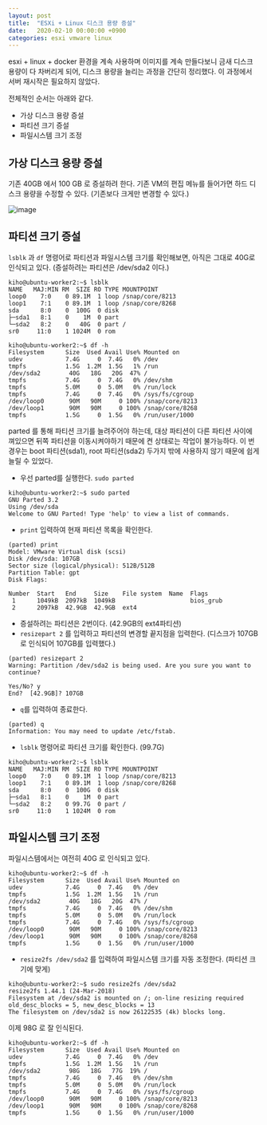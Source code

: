 ```yaml
---
layout: post
title:  "ESXi + Linux 디스크 용량 증설"
date:   2020-02-10 00:00:00 +0900
categories: esxi vmware linux
---
```


esxi + linux + docker 환경을 계속 사용하며 이미지를 계속 만들다보니 금새 디스크 용량이 다 차버리게 되어,
디스크 용량을 늘리는 과정을 간단히 정리했다.
이 과정에서 서버 재시작은 필요하지 않았다.

전체적인 순서는 아래와 같다.

* 가상 디스크 용량 증설
* 파티션 크기 증설
* 파일시스템 크기 조정


## 가상 디스크 용량 증설

기존 40GB 에서 100 GB 로 증설하려 한다.
기존 VM의 편집 메뉴를 들어가면 하드 디스크 용량을 수정할 수 있다.
(기존보다 크게만 변경할 수 있다.)

![image](https://user-images.githubusercontent.com/31230327/74140301-2de3ba00-4c38-11ea-95aa-da14cfa766a5.png)

## 파티션 크기 증설

`lsblk` 과 `df` 명령어로 파티션과 파일시스템 크기를 확인해보면, 아직은 그대로 40G로 인식되고 있다. (증설하려는 파티션은 /dev/sda2 이다.)

```
kiho@ubuntu-worker2:~$ lsblk
NAME   MAJ:MIN RM  SIZE RO TYPE MOUNTPOINT
loop0    7:0    0 89.1M  1 loop /snap/core/8213
loop1    7:1    0 89.1M  1 loop /snap/core/8268
sda      8:0    0  100G  0 disk 
├─sda1   8:1    0    1M  0 part 
└─sda2   8:2    0   40G  0 part /
sr0     11:0    1 1024M  0 rom  

kiho@ubuntu-worker2:~$ df -h
Filesystem      Size  Used Avail Use% Mounted on
udev            7.4G     0  7.4G   0% /dev
tmpfs           1.5G  1.2M  1.5G   1% /run
/dev/sda2        40G   18G   20G  47% /
tmpfs           7.4G     0  7.4G   0% /dev/shm
tmpfs           5.0M     0  5.0M   0% /run/lock
tmpfs           7.4G     0  7.4G   0% /sys/fs/cgroup
/dev/loop0       90M   90M     0 100% /snap/core/8213
/dev/loop1       90M   90M     0 100% /snap/core/8268
tmpfs           1.5G     0  1.5G   0% /run/user/1000
```

parted 를 통해 파티션 크기를 늘려주어야 하는데, 대상 파티션이 다른 파티션 사이에 껴있으면 뒤쪽 파티션을 이동시켜야하기 때문에 켠 상태로는 작업이 불가능하다.
이 번 경우는 boot 파티션(sda1), root 파티션(sda2) 두가지 밖에 사용하지 않기 때문에 쉽게 늘릴 수 있었다.

* 우선 parted를 실행한다. `sudo parted`

```
kiho@ubuntu-worker2:~$ sudo parted
GNU Parted 3.2
Using /dev/sda
Welcome to GNU Parted! Type 'help' to view a list of commands.
```

* `print` 입력하여 현재 파티션 목록을 확인한다.

```                                                           
(parted) print
Model: VMware Virtual disk (scsi)
Disk /dev/sda: 107GB
Sector size (logical/physical): 512B/512B
Partition Table: gpt
Disk Flags: 

Number  Start   End     Size    File system  Name  Flags
 1      1049kB  2097kB  1049kB                     bios_grub
 2      2097kB  42.9GB  42.9GB  ext4
```

* 증설하려는 파티션은 2번이다. (42.9GB의 ext4파티션)
* `resizepart 2` 를 입력하고 파티션의 변경할 끝지점을 입력한다. (디스크가 107GB로 인식되어 107GB를 입력했다.)

```
(parted) resizepart 2
Warning: Partition /dev/sda2 is being used. Are you sure you want to continue?

Yes/No? y
End?  [42.9GB]? 107GB
```

* `q`를 입력하여 종료한다.

```
(parted) q
Information: You may need to update /etc/fstab.
```

* `lsblk` 명령어로 파티션 크기를 확인한다. (99.7G)

```
kiho@ubuntu-worker2:~$ lsblk
NAME   MAJ:MIN RM  SIZE RO TYPE MOUNTPOINT
loop0    7:0    0 89.1M  1 loop /snap/core/8213
loop1    7:1    0 89.1M  1 loop /snap/core/8268
sda      8:0    0  100G  0 disk 
├─sda1   8:1    0    1M  0 part 
└─sda2   8:2    0 99.7G  0 part /
sr0     11:0    1 1024M  0 rom  
```

## 파일시스템 크기 조정

파일시스템에서는 여전히 40G 로 인식되고 있다.

```
kiho@ubuntu-worker2:~$ df -h
Filesystem      Size  Used Avail Use% Mounted on
udev            7.4G     0  7.4G   0% /dev
tmpfs           1.5G  1.2M  1.5G   1% /run
/dev/sda2        40G   18G   20G  47% /
tmpfs           7.4G     0  7.4G   0% /dev/shm
tmpfs           5.0M     0  5.0M   0% /run/lock
tmpfs           7.4G     0  7.4G   0% /sys/fs/cgroup
/dev/loop0       90M   90M     0 100% /snap/core/8213
/dev/loop1       90M   90M     0 100% /snap/core/8268
tmpfs           1.5G     0  1.5G   0% /run/user/1000
```

* `resize2fs /dev/sda2` 를 입력하여 파일시스템 크기를 자동 조정한다. (파티션 크기에 맞게)

```
kiho@ubuntu-worker2:~$ sudo resize2fs /dev/sda2
resize2fs 1.44.1 (24-Mar-2018)
Filesystem at /dev/sda2 is mounted on /; on-line resizing required old_desc_blocks = 5, new_desc_blocks = 13
The filesystem on /dev/sda2 is now 26122535 (4k) blocks long.
```

이제 98G 로 잘 인식된다.

```
kiho@ubuntu-worker2:~$ df -h
Filesystem      Size  Used Avail Use% Mounted on
udev            7.4G     0  7.4G   0% /dev
tmpfs           1.5G  1.2M  1.5G   1% /run
/dev/sda2        98G   18G   77G  19% /
tmpfs           7.4G     0  7.4G   0% /dev/shm
tmpfs           5.0M     0  5.0M   0% /run/lock
tmpfs           7.4G     0  7.4G   0% /sys/fs/cgroup
/dev/loop0       90M   90M     0 100% /snap/core/8213
/dev/loop1       90M   90M     0 100% /snap/core/8268
tmpfs           1.5G     0  1.5G   0% /run/user/1000
```
